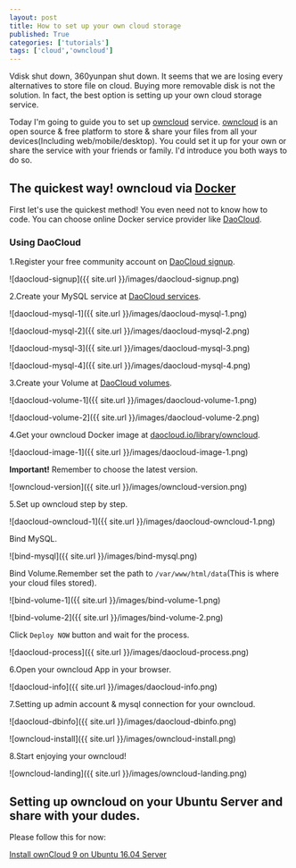 ```yaml
---
layout: post
title: How to set up your own cloud storage
published: True
categories: ['tutorials']
tags: ['cloud','owncloud']
---
```


Vdisk shut down, 360yunpan shut down. It seems that we are losing every alternatives to store file on cloud. Buying more removable disk is not the solution. In fact, the best option is setting up your own cloud storage service.

Today I'm going to guide you to set up [owncloud](http://owncloud.org/) service. [owncloud](http://owncloud.org/) is an open source & free platform to store & share your files from all your devices(Including web/mobile/desktop). You could set it up for your own or share the service with your friends or family. I'd introduce you both ways to do so.

<!--more-->

## The quickest way! owncloud via [Docker](https://www.docker.com/)

First let's use the quickest method! You even need not to know how to code. You can choose online Docker service provider like [DaoCloud](https://www.daocloud.io/). 

### Using DaoCloud

1.Register your free community account on [DaoCloud signup](https://account.daocloud.io/signup).

![daocloud-signup]({{ site.url }}/images/daocloud-signup.png)

2.Create your MySQL service at [DaoCloud services](https://dashboard.daocloud.io/services).

![daocloud-mysql-1]({{ site.url }}/images/daocloud-mysql-1.png)

![daocloud-mysql-2]({{ site.url }}/images/daocloud-mysql-2.png)

![daocloud-mysql-3]({{ site.url }}/images/daocloud-mysql-3.png)

![daocloud-mysql-4]({{ site.url }}/images/daocloud-mysql-4.png)

3.Create your Volume at [DaoCloud volumes](https://dashboard.daocloud.io/volumes).

![daocloud-volume-1]({{ site.url }}/images/daocloud-volume-1.png)

![daocloud-volume-2]({{ site.url }}/images/daocloud-volume-2.png)

4.Get your owncloud Docker image at [daocloud.io/library/owncloud](https://dashboard.daocloud.io/packages/5e14eddc-fbd7-47e9-a4a1-d9dddd13a0fb).

![daocloud-image-1]({{ site.url }}/images/daocloud-image-1.png)

**Important!** Remember to choose the latest version.

![owncloud-version]({{ site.url }}/images/owncloud-version.png)

5.Set up owncloud step by step.

![daocloud-owncloud-1]({{ site.url }}/images/daocloud-owncloud-1.png)

Bind MySQL.

![bind-mysql]({{ site.url }}/images/bind-mysql.png)

Bind Volume.Remember set the path to `/var/www/html/data`(This is where your cloud files stored).

![bind-volume-1]({{ site.url }}/images/bind-volume-1.png)

![bind-volume-2]({{ site.url }}/images/bind-volume-2.png)

Click `Deploy NOW` button and wait for the process.

![daocloud-process]({{ site.url }}/images/daocloud-process.png)

6.Open your owncloud App in your browser.

![daocloud-info]({{ site.url }}/images/daocloud-info.png)

7.Setting up admin account & mysql connection for your owncloud.

![daocloud-dbinfo]({{ site.url }}/images/daocloud-dbinfo.png)

![owncloud-install]({{ site.url }}/images/owncloud-install.png)

8.Start enjoying your owncloud!

![owncloud-landing]({{ site.url }}/images/owncloud-landing.png)

## Setting up owncloud on your Ubuntu Server and share with your dudes.

Please follow this for now:

[Install ownCloud 9 on Ubuntu 16.04 Server](https://www.tombrossman.com/blog/2016/install-owncloud-9-on-ubuntu-16.04/)
